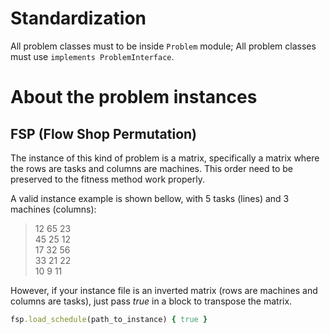 # Standardization

  All problem classes must to be inside `Problem` module;
  All problem classes must use `implements ProblemInterface`.   

# About the problem instances

## FSP (Flow Shop Permutation)
The instance of this kind of problem is a matrix, specifically a matrix where the rows are tasks and columns are machines. This order need to be preserved to the fitness method work properly.

A valid instance example is shown bellow, with 5 tasks (lines) and 3 machines (columns):

> 12 65 23 <br>
> 45 25 12 <br>
> 17 32 56 <br>
> 33 21 22 <br>
> 10 9 11 <br>

However, if your instance file is an inverted matrix (rows are machines and columns are tasks), just pass *true* in a block to transpose the matrix.

```ruby
fsp.load_schedule(path_to_instance) { true }
```
